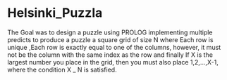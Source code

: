 # Helsinki_Puzzla
The Goal was to design a puzzle using PROLOG implementing multiple predicts to produce a puzzle a square grid of size N where Each row is unique ,Each row is exactly equal to one of the columns, however, it must not be the column with the same index as the row and finally If X is the largest number you place in the grid, then you must also place 1,2,...,X-1, where the condition X _ N is satisfied.
